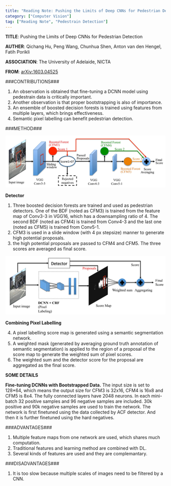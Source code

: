 ```yaml
---
title: "Reading Note: Pushing the Limits of Deep CNNs for Pedestrian Detection"
category: ["Computer Vision"]
tag: ["Reading Note", "Pedestrain Detection"]
---
```


**TITLE**: Pushing the Limits of Deep CNNs for Pedestrian Detection

**AUTHER**: Qichang Hu, Peng Wang, Chunhua Shen, Anton van den Hengel, Fatih Porikli

**ASSOCIATION**: The University of Adelaide, NICTA

**FROM**: [arXiv:1603.04525](http://lib-arxiv-008.serverfarm.cornell.edu/abs/1603.04525)

###CONTRIBUTIONS###

1. An observation is obtained that fine-tuning a DCNN model using pedestrain data is critically important.
2. Another observation is that proper bootstrapping is also of importance.
3. An ensemble of boosted decision forests is trained using features from multiple layers, which brings effectiveness.
4. Semantic pixel labelling can benefit pedestrian detection.

###METHOD###

<img class="img-responsive center-block" src="https://raw.githubusercontent.com/joshua19881228/my_blogs/master/Computer_Vision/Reading_Note/figures/CFM_0.jpg" alt="" width="640"/>

**Detector**

1. Three boosted decision forests are trained and used as pedestrian detectors. One of the BDF (noted as CFM3) is trained from the feature map of Conv3-3 in VGG16, which has a downsampling ratio of 4. The second BDF (noted as CFM4) is trained from Conv4-3 and the last one (noted as CFM5) is trained from Conv5-1.
2. CFM3 is used in a slide window (with 4 px stepsize) manner to generate high potential proposals.
3. the high potential proposals are passed to CFM4 and CFM5. The three scores are averaged as final score.

<img class="img-responsive center-block" src="https://raw.githubusercontent.com/joshua19881228/my_blogs/master/Computer_Vision/Reading_Note/figures/CFM_1.jpg" alt="" width="640"/>

**Combining Pixel Labelling**

4. A pixel labelling score map is generated using a semantic segmentation network.
5. A weighted mask (generated by averaging ground truth annotation of semantic segmentation) is applied to the region of a proposal of the score map to generate the weighted sum of pixel scores.
6. The weighted sum and the detector score for the proposal are aggregated as the final score.

**SOME DETAILS**

**Fine-tuning DCNNs with Bootstrapped Data.** The input size is set to 128*64, which means the output size for CFM3 is 32x16, CFM4 is 16x8 and CFM5 is 8x4. The fully connected layers have 2048 neurons. In each mini-batch 32 positive samples and 96 negative samples are included. 30k positive and 90k negative samples are used to train the network. The network is first finetuned using the data collected by ACF detector. And then it is further finetuned using the hard negatives.

###ADVANTAGES###

1. Multiple feature maps from one network are used, which shares much computation.
2. Traditional features and learning method are combined with DL.
3. Several kinds of features are used and they are complemantary.

###DISADVANTAGES###

1. It is too slow because multiple scales of images need to be filtered by a CNN.
